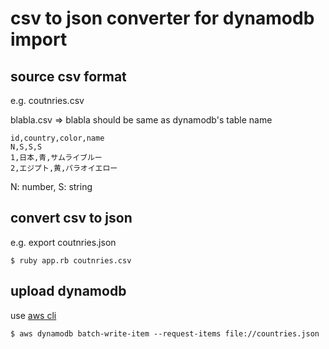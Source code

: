 # csv to json converter for dynamodb import


## source csv format

e.g. coutnries.csv

blabla.csv => blabla should be same as dynamodb's table name
 
```
id,country,color,name
N,S,S,S
1,日本,青,サムライブルー
2,エジプト,黄,パラオイエロー
```

N: number, S: string


## convert csv to json

e.g. export coutnries.json

```
$ ruby app.rb coutnries.csv
```


## upload dynamodb

use [aws cli](https://docs.aws.amazon.com/cli/latest/userguide/cli-chap-getting-started.html)

```
$ aws dynamodb batch-write-item --request-items file://countries.json
```
